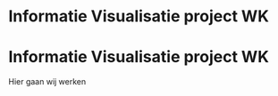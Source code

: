 <h1> Informatie Visualisatie project WK </h1>

# Informatie Visualisatie project WK

Hier gaan wij werken